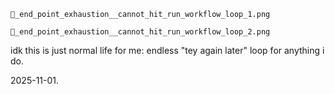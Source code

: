 `👾_end_point_exhaustion__cannot_hit_run_workflow_loop_1.png`

`👾_end_point_exhaustion__cannot_hit_run_workflow_loop_2.png`

idk this is just normal life for me: endless "tey again later" loop for anything i do.  

2025-11-01.  
